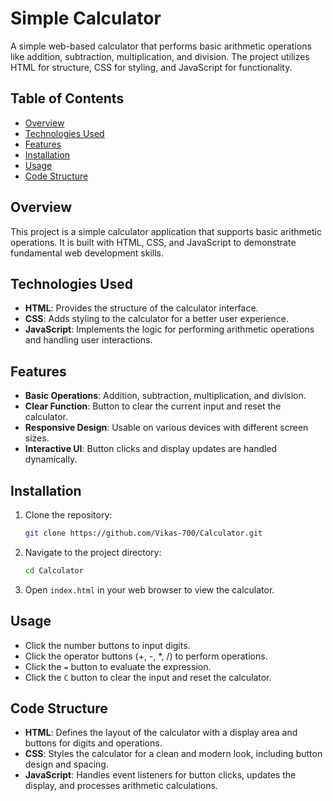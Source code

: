 # Simple Calculator

A simple web-based calculator that performs basic arithmetic operations like addition, subtraction, multiplication, and division. The project utilizes HTML for structure, CSS for styling, and JavaScript for functionality.

## Table of Contents

- [Overview](#overview)
- [Technologies Used](#technologies-used)
- [Features](#features)
- [Installation](#installation)
- [Usage](#usage)
- [Code Structure](#code-structure)


## Overview

This project is a simple calculator application that supports basic arithmetic operations. It is built with HTML, CSS, and JavaScript to demonstrate fundamental web development skills.

## Technologies Used

- **HTML**: Provides the structure of the calculator interface.
- **CSS**: Adds styling to the calculator for a better user experience.
- **JavaScript**: Implements the logic for performing arithmetic operations and handling user interactions.

## Features

- **Basic Operations**: Addition, subtraction, multiplication, and division.
- **Clear Function**: Button to clear the current input and reset the calculator.
- **Responsive Design**: Usable on various devices with different screen sizes.
- **Interactive UI**: Button clicks and display updates are handled dynamically.

## Installation

1. Clone the repository:
    ```bash
    git clone https://github.com/Vikas-700/Calculator.git
    ```
2. Navigate to the project directory:
    ```bash
    cd Calculator
    ```
3. Open `index.html` in your web browser to view the calculator.

## Usage

- Click the number buttons to input digits.
- Click the operator buttons (+, -, *, /) to perform operations.
- Click the `=` button to evaluate the expression.
- Click the `C` button to clear the input and reset the calculator.

## Code Structure

- **HTML**: Defines the layout of the calculator with a display area and buttons for digits and operations.
- **CSS**: Styles the calculator for a clean and modern look, including button design and spacing.
- **JavaScript**: Handles event listeners for button clicks, updates the display, and processes arithmetic calculations.


